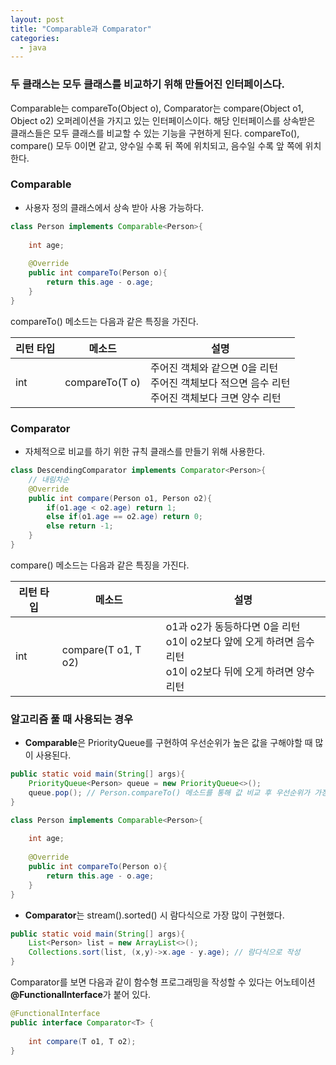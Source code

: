 ```yaml
---
layout: post
title: "Comparable과 Comparator"
categories:
  - java
---
```


### 두 클래스는 모두 클래스를 비교하기 위해 만들어진 인터페이스다.
Comparable는 compareTo(Object o), Comparator는 compare(Object o1, Object o2) 오퍼레이션을 가지고 있는 인터페이스이다.
해당 인터페이스를 상속받은 클래스들은 모두 클래스를 비교할 수 있는 기능을 구현하게 된다.
compareTo(), compare() 모두 0이면 같고, 양수일 수록 뒤 쪽에 위치되고, 음수일 수록 앞 쪽에 위치한다.

### Comparable
- 사용자 정의 클래스에서 상속 받아 사용 가능하다.

```java
class Person implements Comparable<Person>{
    
    int age;
    
    @Override
    public int compareTo(Person o){
        return this.age - o.age;
    }
}
```

compareTo() 메소드는 다음과 같은 특징을 가진다.
 
|리턴 타입|메소드|설명|
|---|---|---|
|int|compareTo(T o)|주어진 객체와 같으면 0을 리턴<br>주어진 객체보다 적으면 음수 리턴<br>주어진 객체보다 크면 양수 리턴 

### Comparator
- 자체적으로 비교를 하기 위한 규칙 클래스를 만들기 위해 사용한다.

```java
class DescendingComparator implements Comparator<Person>{
    // 내림차순
    @Override
    public int compare(Person o1, Person o2){
        if(o1.age < o2.age) return 1;
        else if(o1.age == o2.age) return 0;
        else return -1;
    }
}
```

compare() 메소드는 다음과 같은 특징을 가진다.

|리턴 타입|메소드|설명|
|---|---|---|
|int|compare(T o1, T o2)|o1과 o2가 동등하다면 0을 리턴<br>o1이 o2보다 앞에 오게 하려면 음수 리턴<br>o1이 o2보다 뒤에 오게 하려면 양수 리턴

### 알고리즘 풀 때 사용되는 경우
- **Comparable**은 PriorityQueue를 구현하여 우선순위가 높은 값을 구해야할 때 많이 사용된다.

```java
public static void main(String[] args){
    PriorityQueue<Person> queue = new PriorityQueue<>();
    queue.pop(); // Person.compareTo() 메소드를 통해 값 비교 후 우선순위가 가장 높은 값 return
}

class Person implements Comparable<Person>{
    
    int age;
    
    @Override
    public int compareTo(Person o){
        return this.age - o.age;
    }
}
```

- **Comparator**는 stream().sorted() 시 람다식으로 가장 많이 구현했다.

```java
public static void main(String[] args){
    List<Person> list = new ArrayList<>();
    Collections.sort(list, (x,y)->x.age - y.age); // 람다식으로 작성
}
```
Comparator를 보면 다음과 같이 함수형 프로그래밍을 작성할 수 있다는 어노테이션 **@FunctionalInterface**가 붙어 있다.

```java
@FunctionalInterface
public interface Comparator<T> {
    
    int compare(T o1, T o2);
}
```
